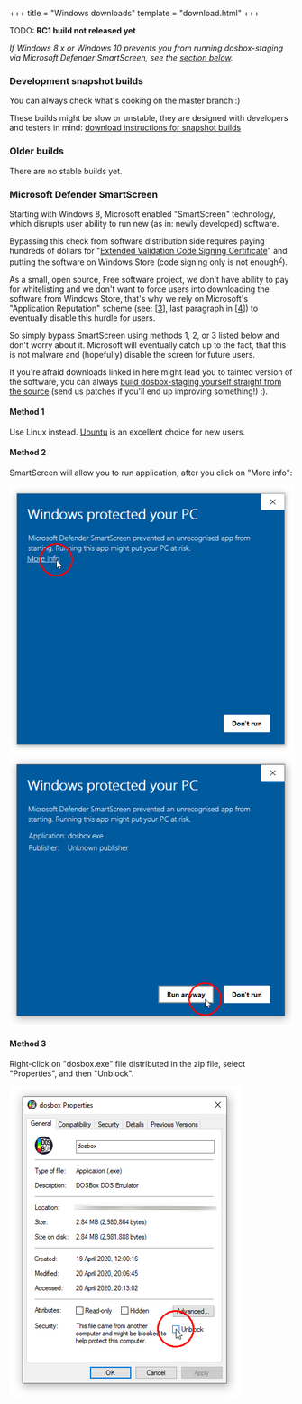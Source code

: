 +++
title = "Windows downloads"
template = "download.html"
+++

TODO: **RC1 build not released yet**
<!-- **[Download dosbox-staging 0.75.0-rc1](/)** -->

*If Windows 8.x or Windows 10 prevents you from running dosbox-staging via
Microsoft Defender SmartScreen, see the [section below](#ms-ss).*

### Development snapshot builds

You can always check what's cooking on the master branch :)

These builds might be slow or unstable, they are designed with developers
and testers in mind: [download instructions for snapshot builds](
https://github.com/dosbox-staging/dosbox-staging#development-snapshot-builds)

### Older builds

There are no stable builds yet.

### <a name="ms-ss"></a> Microsoft Defender SmartScreen

Starting with Windows 8, Microsoft enabled "SmartScreen" technology, which
disrupts user ability to run new (as in: newly developed) software.

Bypassing this check from software distribution side requires paying hundreds
of dollars for "[Extended Validation Code Signing Certificate][1]" and putting
the software on Windows Store (code signing only is not enough<sup>[2]</sup>).

As a small, open source, Free software project, we don't have ability to pay
for whitelisting and we don't want to force users into downloading the software
from Windows Store, that's why we rely on Microsoft's "Application Reputation"
scheme (see: [[3]], last paragraph in [[4]]) to eventually disable this hurdle for
users.

So simply bypass SmartScreen using methods 1, 2, or 3 listed below and don't
worry about it. Microsoft will eventually catch up to the fact, that this is
not malware and (hopefully) disable the screen for future users.

If you're afraid downloads linked in here might lead you to tainted version
of the software, you can always
[build dosbox-staging yourself straight from the source][5] (send us patches
if you'll end up improving something!) :).

[1]:https://docs.microsoft.com/en-gb/archive/blogs/ie/microsoft-smartscreen-extended-validation-ev-code-signing-certificates
[2]:https://docs.microsoft.com/en-gb/archive/blogs/ie/microsoft-smartscreen-extended-validation-ev-code-signing-certificates#-windows-store--windows-8-apps
[3]:https://docs.microsoft.com/en-us/windows/security/threat-protection/windows-defender-smartscreen/windows-defender-smartscreen-overview
[4]:https://docs.microsoft.com/en-gb/archive/blogs/ie/microsoft-smartscreen-extended-validation-ev-code-signing-certificates#-ev-code-signing
[5]:https://github.com/dosbox-staging/dosbox-staging.

#### Method 1

Use Linux instead. [Ubuntu](https://ubuntu.com/download/desktop) is an excellent
choice for new users.

#### Method 2

SmartScreen will allow you to run application, after you click
on "More info":

![SmartScreen window 1](smartscreen1.png)
![SmartScreen window 2](smartscreen2.png)

#### Method 3

Right-click on "dosbox.exe" file distributed in the zip file, select
"Properties", and then "Unblock".

![Properties window](properties.png)

